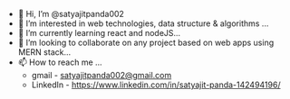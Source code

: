 - 👋 Hi, I’m @satyajitpanda002
- 👀 I’m interested in web technologies, data structure & algorithms ...
- 🌱 I’m currently learning react and nodeJS...
- 💞️ I’m looking to collaborate on any project based on web apps using MERN stack...
- 📫 How to reach me ...
   -   gmail - satyajitpanda002@gmail.com
   -   LinkedIn - https://www.linkedin.com/in/satyajit-panda-142494196/

<!---
satyajitpanda002/satyajitpanda002 is a ✨ special ✨ repository because its `README.md` (this file) appears on your GitHub profile.
You can click the Preview link to take a look at your changes.
--->
